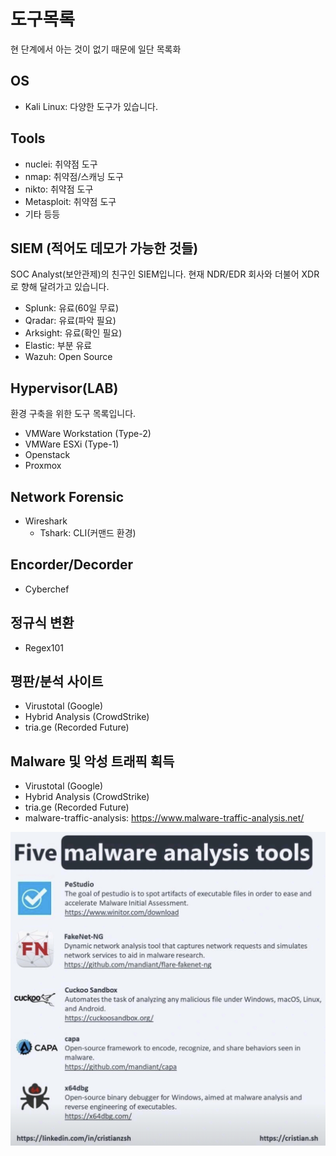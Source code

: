 # 도구목록

현 단계에서 아는 것이 없기 때문에 일단 목록화

## OS
- Kali Linux: 다양한 도구가 있습니다.

## Tools
- nuclei: 취약점 도구
- nmap: 취약점/스캐닝 도구
- nikto: 취약점 도구
- Metasploit: 취약점 도구
- 기타 등등


## SIEM (적어도 데모가 가능한 것들)
SOC Analyst(보안관제)의 친구인 SIEM입니다. 현재 NDR/EDR 회사와 더불어 XDR로 향해 달려가고 있습니다.

- Splunk: 유료(60일 무료)
- Qradar: 유료(파악 필요)
- Arksight: 유료(확인 필요)
- Elastic: 부분 유료
- Wazuh: Open Source

## Hypervisor(LAB)
환경 구축을 위한 도구 목록입니다.

- VMWare Workstation (Type-2)
- VMWare ESXi (Type-1)
- Openstack
- Proxmox

## Network Forensic
- Wireshark
    - Tshark: CLI(커맨드 환경)

## Encorder/Decorder
- Cyberchef

## 정규식 변환
- Regex101

## 평판/분석 사이트
- Virustotal (Google)
- Hybrid Analysis (CrowdStrike)
- tria.ge (Recorded Future)

## Malware 및 악성 트래픽 획득
- Virustotal (Google)
- Hybrid Analysis (CrowdStrike)
- tria.ge (Recorded Future)
- malware-traffic-analysis: https://www.malware-traffic-analysis.net/



![alt text](image.png)